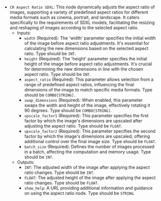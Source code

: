 - `CR Aspect Ratio SDXL`: This node dynamically adjusts the aspect ratio of images, supporting a variety of predefined aspect ratios for different media formats such as cinema, portrait, and landscape. It caters specifically to the requirements of SDXL models, facilitating the resizing and reshaping of images according to the selected aspect ratio.
    - Inputs:
        - `width` (Required): The 'width' parameter specifies the initial width of the image before aspect ratio adjustments. It's essential for calculating the new dimensions based on the selected aspect ratio. Type should be `INT`.
        - `height` (Required): The 'height' parameter specifies the initial height of the image before aspect ratio adjustments. It's crucial for determining the new dimensions in line with the chosen aspect ratio. Type should be `INT`.
        - `aspect_ratio` (Required): This parameter allows selection from a range of predefined aspect ratios, influencing the final dimensions of the image to match specific media formats. Type should be `COMBO[STRING]`.
        - `swap_dimensions` (Required): When enabled, this parameter swaps the width and height of the image, effectively rotating it 90 degrees. Type should be `COMBO[STRING]`.
        - `upscale_factor1` (Required): This parameter specifies the first factor by which the image's dimensions are upscaled after adjusting the aspect ratio. Type should be `FLOAT`.
        - `upscale_factor2` (Required): This parameter specifies the second factor by which the image's dimensions are upscaled, offering additional control over the final image size. Type should be `FLOAT`.
        - `batch_size` (Required): Defines the number of images processed in a batch, affecting the computation and memory usage. Type should be `INT`.
    - Outputs:
        - `INT`: The adjusted width of the image after applying the aspect ratio changes. Type should be `INT`.
        - `FLOAT`: The adjusted height of the image after applying the aspect ratio changes. Type should be `FLOAT`.
        - `show_help`: A URL providing additional information and guidance on using the aspect ratio node. Type should be `STRING`.
